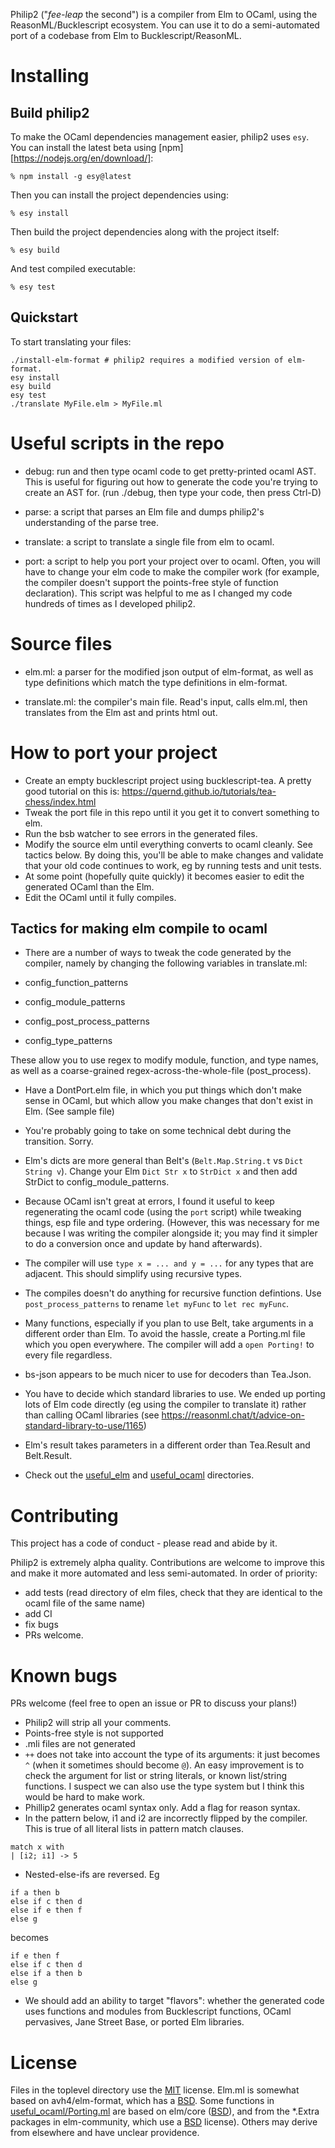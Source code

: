 Philip2 ("*fee-leap* the second") is a compiler from Elm to OCaml, using the ReasonML/Bucklescript ecosystem. You can use it to do a semi-automated port of a codebase from Elm to Bucklescript/ReasonML.

# Installing

## Build philip2

To make the OCaml dependencies management easier, philip2 uses `esy`. You can install
the latest beta using [npm][https://nodejs.org/en/download/]:

    % npm install -g esy@latest

Then you can install the project dependencies using:

    % esy install

Then build the project dependencies along with the project itself:

    % esy build

And test compiled executable:

    % esy test

## Quickstart

To start translating your files:

```
./install-elm-format # philip2 requires a modified version of elm-format.
esy install
esy build
esy test
./translate MyFile.elm > MyFile.ml
```

# Useful scripts in the repo

- debug: run and then type ocaml code to get pretty-printed ocaml AST. This is useful for figuring out how to generate the code you're trying to create an AST for. (run ./debug, then type your code, then press Ctrl-D)

- parse: a script that parses an Elm file and dumps philip2's understanding of the parse tree.

- translate: a script to translate a single file from elm to ocaml.

- port: a script to help you port your project over to ocaml. Often, you will have to change your elm code to make the compiler work (for example, the compiler doesn't support the points-free style of function declaration). This script was helpful to me as I changed my code hundreds of times as I developed philip2.

# Source files

- elm.ml: a parser for the modified json output of elm-format, as well as type definitions which match the type definitions in elm-format.

- translate.ml: the compiler's main file. Read's input, calls elm.ml, then translates from the Elm ast and prints html out.

# How to port your project

- Create an empty bucklescript project using bucklescript-tea. A pretty good tutorial on this is: https://quernd.github.io/tutorials/tea-chess/index.html
- Tweak the port file in this repo until it you get it to convert something to elm.
- Run the bsb watcher to see errors in the generated files.
- Modify the source elm until everything converts to ocaml cleanly. See tactics below. By doing this, you'll be able to make changes and validate that your old code continues to work, eg by running tests and unit tests.
- At some point (hopefully quite quickly) it becomes easier to edit the generated OCaml than the Elm.
- Edit the OCaml until it fully compiles.

## Tactics for making elm compile to ocaml

- There are a number of ways to tweak the code generated by the compiler, namely by changing the following variables in translate.ml:

- config_function_patterns
- config_module_patterns
- config_post_process_patterns
- config_type_patterns

These allow you to use regex to modify module, function, and type names, as well as a coarse-grained regex-across-the-whole-file (post_process).

- Have a DontPort.elm file, in which you put things which don't make sense in OCaml, but which allow you make changes that don't exist in Elm. (See sample file)

- You're probably going to take on some technical debt during the transition. Sorry.

- Elm's dicts are more general than Belt's (`Belt.Map.String.t` vs `Dict String v`). Change your Elm `Dict Str x` to `StrDict x` and then add StrDict to config_module_patterns.

- Because OCaml isn't great at errors, I found it useful to keep regenerating the ocaml code (using the `port` script) while tweaking things, esp file and type ordering. (However, this was necessary for me because I was writing the compiler alongside it; you may find it simpler to do a conversion once and update by hand afterwards).

- The compiler will use `type x = ... and y = ...` for any types that are adjacent. This should simplify using recursive types.

- The compiles doesn't do anything for recursive function defintions. Use `post_process_patterns` to rename `let myFunc` to `let rec myFunc`.

- Many functions, especially if you plan to use Belt, take arguments in a different order than Elm. To avoid the hassle, create a Porting.ml file which you open everywhere. The compiler will add a `open Porting!` to every file regardless.

- bs-json appears to be much nicer to use for decoders than Tea.Json.

- You have to decide which standard libraries to use. We ended up porting lots of Elm code directly (eg using the compiler to translate it) rather than calling OCaml libraries (see https://reasonml.chat/t/advice-on-standard-library-to-use/1165)

- Elm's result takes parameters in a different order than Tea.Result and Belt.Result.

- Check out the [useful_elm](/useful_elm) and [useful_ocaml](/useful_ocaml) directories.



# Contributing

This project has a code of conduct - please read and abide by it.

Philip2 is extremely alpha quality. Contributions are welcome to improve this and make it more automated and less semi-automated. In order of priority:

- add tests (read directory of elm files, check that they are identical to the ocaml file of the same name)
- add CI
- fix bugs
- PRs welcome.


# Known bugs

PRs welcome (feel free to open an issue or PR to discuss your plans!)

- Philip2 will strip all your comments.
- Points-free style is not supported
- .mli files are not generated
- `++` does not take into account the type of its arguments: it just becomes `^` (when it sometimes should become `@`). An easy improvement is to check the argument for list or string literals, or known list/string functions. I suspect we can also use the type system but I think this would be hard to make work.
- Phillip2 generates ocaml syntax only. Add a flag for reason syntax.
- In the pattern below, i1 and i2 are incorrectly flipped by the compiler. This is true of all literal lists in pattern match clauses.

```
match x with
| [i2; i1] -> 5
```

- Nested-else-ifs are reversed. Eg

```
if a then b
else if c then d
else if e then f
else g
```

becomes

```
if e then f
else if c then d
else if a then b
else g
```

- We should add an ability to target "flavors": whether the generated code uses functions and modules from Bucklescript functions, OCaml pervasives, Jane Street Base, or ported Elm libraries.


# License

Files in the toplevel directory use the [MIT](https://github.com/darklang/philip2/blob/master/LICENSE) license. Elm.ml is somewhat based on avh4/elm-format, which has a [BSD](https://github.com/avh4/elm-format/blob/master/LICENSE). Some functions in [useful_ocaml/Porting.ml](https://github.com/darklang/philip2/blob/master/useful_ocaml/Porting.ml) are based on elm/core ([BSD](https://github.com/elm/core/blob/1.0.0/LICENSE)), and from the \*.Extra packages in elm-community, which use a [BSD](https://github.com/elm-community/string-extra/blob/master/LICENSE) license). Others may derive from elsewhere and have unclear providence.
